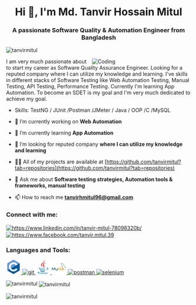 <h1 align="center">Hi 👋, I'm Md. Tanvir Hossain Mitul</h1>
<h3 align="center">A passionate Software Quality & Automation Engineer from Bangladesh</h3>
<p align="left"> <img src="https://komarev.com/ghpvc/?username=tanvirmitul&label=Profile%20views&color=0e75b6&style=flat" alt="tanvirmitul" /> </p>

<img align="right" alt="Coding" width="270" src="https://miro.medium.com/max/1400/1*4fNBO_UDYEVxM0E5T2FyJQ.gif">

I am very much passionate about to start my career as Software Quality Assurance Engineer. Looking for a reputed company where I can utilize my knowledge and learning. I've skills in different stacks of Software Testing like Web Automation Testing, Manual Testing, API Testing, Performance Testing. Currently I'm learning App Automation. To become an SDET is my goal and I'm very much dedicated to achieve my goal.

- Skills: TestNG / JUnit /Postman /JMeter / Java / OOP /C /MySQL

- 🔭 I’m currently working on **Web Automation**

- 🌱 I’m currently learning **App Automation**

- 🤝 I’m looking for reputed company **where I can utilize my knowledge and learning**

- 👨‍💻 All of my projects are available at [https://github.com/tanvirmitul?tab=repositories](https://github.com/tanvirmitul?tab=repositories)

- 💬 Ask me about **Software testing strategies, Automation tools & frameworks, manual testing**

- 📫 How to reach me **tanvirhmitul96@gmail.com**

<h3 align="left">Connect with me:</h3>
<p align="left">
<a href="https://linkedin.com/in/https://www.linkedin.com/in/tanvir-mitul-78098320b/" target="blank"><img align="center" src="https://raw.githubusercontent.com/rahuldkjain/github-profile-readme-generator/master/src/images/icons/Social/linked-in-alt.svg" alt="https://www.linkedin.com/in/tanvir-mitul-78098320b/" height="30" width="40" /></a>
<a href="https://fb.com/https://www.facebook.com/tanvir.mitul.39" target="blank"><img align="center" src="https://raw.githubusercontent.com/rahuldkjain/github-profile-readme-generator/master/src/images/icons/Social/facebook.svg" alt="https://www.facebook.com/tanvir.mitul.39" height="30" width="40" /></a>
</p>

<h3 align="left">Languages and Tools:</h3>
<p align="left"> <a href="https://www.cprogramming.com/" target="_blank" rel="noreferrer"> <img src="https://raw.githubusercontent.com/devicons/devicon/master/icons/c/c-original.svg" alt="c" width="40" height="40"/> </a> <a href="https://git-scm.com/" target="_blank" rel="noreferrer"> <img src="https://www.vectorlogo.zone/logos/git-scm/git-scm-icon.svg" alt="git" width="40" height="40"/> </a> <a href="https://www.java.com" target="_blank" rel="noreferrer"> <img src="https://raw.githubusercontent.com/devicons/devicon/master/icons/java/java-original.svg" alt="java" width="40" height="40"/> </a> <a href="https://www.mysql.com/" target="_blank" rel="noreferrer"> <img src="https://raw.githubusercontent.com/devicons/devicon/master/icons/mysql/mysql-original-wordmark.svg" alt="mysql" width="40" height="40"/> </a> <a href="https://postman.com" target="_blank" rel="noreferrer"> <img src="https://www.vectorlogo.zone/logos/getpostman/getpostman-icon.svg" alt="postman" width="40" height="40"/> </a> <a href="https://www.selenium.dev" target="_blank" rel="noreferrer"> <img src="https://raw.githubusercontent.com/detain/svg-logos/780f25886640cef088af994181646db2f6b1a3f8/svg/selenium-logo.svg" alt="selenium" width="40" height="40"/> </a> </p>

<p><img align="left" src="https://github-readme-stats.vercel.app/api/top-langs?username=tanvirmitul&show_icons=true&locale=en&layout=compact" alt="tanvirmitul" /></p>

<p>&nbsp;<img align="center" src="https://github-readme-stats.vercel.app/api?username=tanvirmitul&show_icons=true&locale=en" alt="tanvirmitul" /></p>

<p><img align="center" src="https://github-readme-streak-stats.herokuapp.com/?user=tanvirmitul&" alt="tanvirmitul" /></p>
